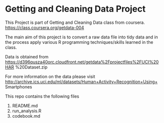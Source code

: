 Getting and Cleaning Data Project
=================================

This Project is part of Getting and Cleaning Data class from coursera.
https://class.coursera.org/getdata-004

The main aim of this project is to convert a raw data file into tidy data and in the process apply various R programming techniques/skills learned in the class. 

Data is obtained from
https://d396qusza40orc.cloudfront.net/getdata%2Fprojectfiles%2FUCI%20HAR
%20Dataset.zip

For more information on the data please visit
http://archive.ics.uci.edu/ml/datasets/Human+Activity+Recognition+Using+
Smartphones


This repo contains the following files
<ol>
<li>README.md</li>
<li>run_analysis.R</li>
<li>codebook.md</li>
<ol>
